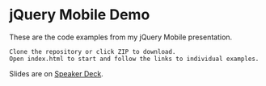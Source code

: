 jQuery Mobile Demo
================

These are the code examples from my jQuery Mobile presentation.

    Clone the repository or click ZIP to download.
    Open index.html to start and follow the links to individual examples.

Slides are on [Speaker Deck](https://speakerdeck.com/afilina/jquery-mobile-sites-that-feel-like-apps-2).
